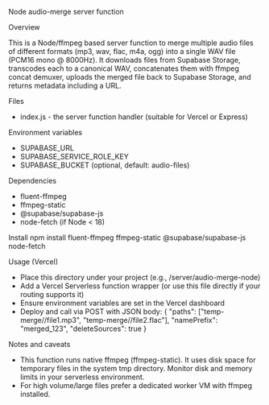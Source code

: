 Node audio-merge server function

Overview

This is a Node/ffmpeg based server function to merge multiple audio files of different formats (mp3, wav, flac, m4a, ogg) into a single WAV file (PCM16 mono @ 8000Hz). It downloads files from Supabase Storage, transcodes each to a canonical WAV, concatenates them with ffmpeg concat demuxer, uploads the merged file back to Supabase Storage, and returns metadata including a URL.

Files
- index.js - the server function handler (suitable for Vercel or Express)

Environment variables
- SUPABASE_URL
- SUPABASE_SERVICE_ROLE_KEY
- SUPABASE_BUCKET (optional, default: audio-files)

Dependencies
- fluent-ffmpeg
- ffmpeg-static
- @supabase/supabase-js
- node-fetch (if Node < 18)

Install
npm install fluent-ffmpeg ffmpeg-static @supabase/supabase-js node-fetch

Usage (Vercel)
- Place this directory under your project (e.g., /server/audio-merge-node)
- Add a Vercel Serverless function wrapper (or use this file directly if your routing supports it)
- Ensure environment variables are set in the Vercel dashboard
- Deploy and call via POST with JSON body:
  {
    "paths": ["temp-merge/<id>/file1.mp3", "temp-merge/<id>/file2.flac"],
    "namePrefix": "merged_123",
    "deleteSources": true
  }

Notes and caveats
- This function runs native ffmpeg (ffmpeg-static). It uses disk space for temporary files in the system tmp directory. Monitor disk and memory limits in your serverless environment.
- For high volume/large files prefer a dedicated worker VM with ffmpeg installed.

